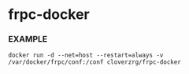 # frpc-docker

### EXAMPLE
`docker run -d --net=host --restart=always -v /var/docker/frpc/conf:/conf cloverzrg/frpc-docker`
